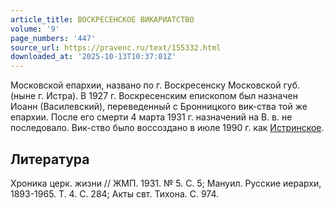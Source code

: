 ```yaml
---
article_title: ВОСКРЕСЕНСКОЕ ВИКАРИАТСТВО
volume: '9'
page_numbers: '447'
source_url: https://pravenc.ru/text/155332.html
downloaded_at: '2025-10-13T10:37:01Z'
---
```


Московской епархии, названо по г. Воскресенску Московской губ. (ныне г. Истра). В 1927 г. Воскресенским епископом был назначен Иоанн (Василевский), переведенный с Бронницкого вик-ства той же епархии. После его смерти 4 марта 1931 г. назначений на В. в. не последовало. Вик-ство было воссоздано в июле 1990 г. как [Истринское](https://pravenc.ru/text/Истринское.html).

## Литература

Хроника церк. жизни // ЖМП. 1931. № 5. С. 5; Мануил. Русские иерархи, 1893-1965. Т. 4. С. 284; Акты свт. Тихона. С. 974.
